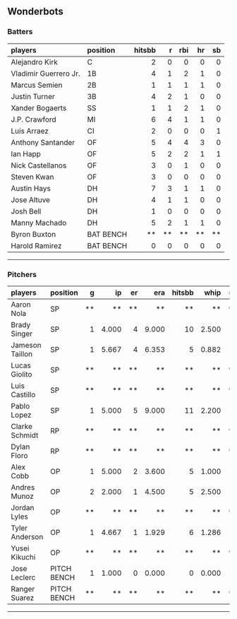 ## Wonderbots

### Batters

 
|players               |position  | hitsbb|  r| rbi| hr| sb| 
|:---------------------|:---------|------:|--:|---:|--:|--:| 
|Alejandro Kirk        |C         |      2|  0|   0|  0|  0| 
|Vladimir Guerrero Jr. |1B        |      4|  1|   2|  1|  0| 
|Marcus Semien         |2B        |      1|  1|   1|  1|  0| 
|Justin Turner         |3B        |      4|  2|   1|  0|  0| 
|Xander Bogaerts       |SS        |      1|  1|   2|  1|  0| 
|J.P. Crawford         |MI        |      6|  4|   1|  1|  0| 
|Luis Arraez           |CI        |      2|  0|   0|  0|  1| 
|Anthony Santander     |OF        |      5|  4|   4|  3|  0| 
|Ian Happ              |OF        |      5|  2|   2|  1|  1| 
|Nick Castellanos      |OF        |      3|  0|   1|  0|  0| 
|Steven Kwan           |OF        |      3|  0|   0|  0|  0| 
|Austin Hays           |DH        |      7|  3|   1|  1|  0| 
|Jose Altuve           |DH        |      4|  1|   1|  0|  0| 
|Josh Bell             |DH        |      1|  0|   0|  0|  0| 
|Manny Machado         |DH        |      5|  2|   1|  1|  0| 
|Byron Buxton          |BAT BENCH |     **| **|  **| **| **| 
|Harold Ramirez        |BAT BENCH |      0|  0|   0|  0|  0| 


* * *

### Pitchers

 
|players         |position    |  g|    ip| er|   era| hitsbb|  whip| so|  w| sv| 
|:---------------|:-----------|--:|-----:|--:|-----:|------:|-----:|--:|--:|--:| 
|Aaron Nola      |SP          | **|    **| **|    **|     **|    **| **| **| **| 
|Brady Singer    |SP          |  1| 4.000|  4| 9.000|     10| 2.500|  6|  0|  0| 
|Jameson Taillon |SP          |  1| 5.667|  4| 6.353|      5| 0.882|  6|  0|  0| 
|Lucas Giolito   |SP          | **|    **| **|    **|     **|    **| **| **| **| 
|Luis Castillo   |SP          | **|    **| **|    **|     **|    **| **| **| **| 
|Pablo Lopez     |SP          |  1| 5.000|  5| 9.000|     11| 2.200|  4|  0|  0| 
|Clarke Schmidt  |RP          | **|    **| **|    **|     **|    **| **| **| **| 
|Dylan Floro     |RP          | **|    **| **|    **|     **|    **| **| **| **| 
|Alex Cobb       |OP          |  1| 5.000|  2| 3.600|      5| 1.000|  4|  0|  0| 
|Andres Munoz    |OP          |  2| 2.000|  1| 4.500|      5| 2.500|  4|  0|  1| 
|Jordan Lyles    |OP          | **|    **| **|    **|     **|    **| **| **| **| 
|Tyler Anderson  |OP          |  1| 4.667|  1| 1.929|      6| 1.286|  5|  0|  0| 
|Yusei Kikuchi   |OP          | **|    **| **|    **|     **|    **| **| **| **| 
|Jose Leclerc    |PITCH BENCH |  1| 1.000|  0| 0.000|      0| 0.000|  2|  0|  0| 
|Ranger Suarez   |PITCH BENCH | **|    **| **|    **|     **|    **| **| **| **| 


* * *



